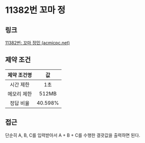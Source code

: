 # 11382번 꼬마 정

## 링크

[11382번: 꼬마 정민 (acmicpc.net)](https://www.acmicpc.net/problem/11382)

## 제약 조건

| 제약 조건명 |   값    |
| :---------: | :-----: |
|  시간 제한  |   1초   |
| 메모리 제한 |  512MB  |
|  정답 비율  | 40.598% |

## 접근

단순히 A, B, C를 입력받아서 A + B + C를 수행한 결괏값을 출력하면 된다.
